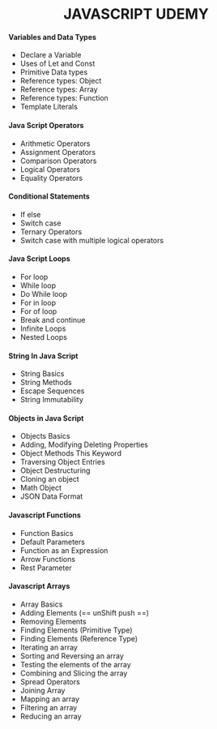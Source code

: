 
<h1 align="center">JAVASCRIPT UDEMY</h1>

<h4 align="left">Variables and Data Types</h4>

-  Declare a Variable
-  Uses of Let and Const
-  Primitive Data types
-  Reference types: Object
-  Reference types: Array 
-  Reference types: Function
-  Template Literals

<h4 align="left">Java Script Operators</h4>

-  Arithmetic Operators
-  Assignment Operators
-  Comparison Operators
-  Logical Operators
-  Equality Operators

<h4 align="left">Conditional Statements</h4>

-  If else
-  Switch case
-  Ternary Operators
-  Switch case with multiple logical operators


<h4 align="left">Java Script Loops</h4>

-  For loop
-  While loop
-  Do While loop
-  For in loop
-  For of loop
-  Break and continue
-  Infinite Loops
-  Nested Loops

<h4 align="left">String In Java Script</h4>

-  String Basics
-  String Methods
-  Escape Sequences
-  String Immutability


<h4 align="left">Objects in Java Script</h4>

-  Objects Basics
-  Adding, Modifying Deleting Properties
-  Object Methods This Keyword
-  Traversing Object Entries
-  Object Destructuring
-  Cloning an object
-  Math Object
-  JSON Data Format


<h4 align="left">Javascript Functions</h4>

-  Function Basics
-  Default Parameters
-  Function as an Expression
-  Arrow Functions
-  Rest Parameter

<h4 align="left">Javascript Arrays</h4>

-  Array Basics
-  Adding Elements (== unShift push ==)
-  Removing Elements
-  Finding Elements (Primitive Type)
-  Finding Elements (Reference Type)
-  Iterating an array
-  Sorting and Reversing an array
-  Testing the elements of the array
-  Combining and Slicing the array
-  Spread Operators
-  Joining Array
-  Mapping an array
-  Filtering an array
-  Reducing an array




